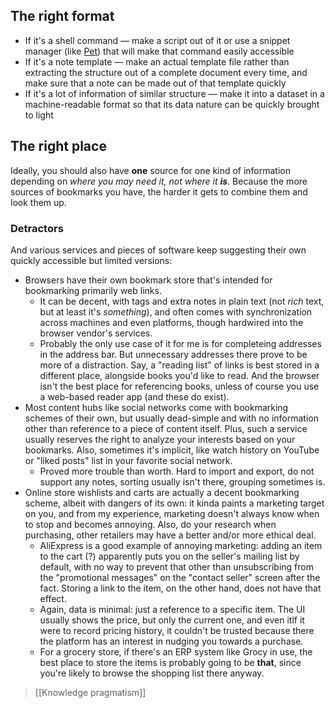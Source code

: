 ## The right format

- If it's a shell command — make a script out of it or use a snippet manager (like [Pet](https://github.com/knqyf263/pet)) that will make that command easily accessible
- If it's a note template — make an actual template file rather than extracting the structure out of a complete document every time, and make sure that a note can be made out of that template quickly
- If it's a lot of information of similar structure — make it into a dataset in a machine-readable format so that its data nature can be quickly brought to light

## The right place

Ideally, you should also have **one** source for one kind of information depending on *where you may need it, not where it **is***. Because the more sources of bookmarks you have, the harder it gets to combine them and look them up.

### Detractors

And various services and pieces of software keep suggesting their own quickly accessible but limited versions:

* Browsers have their own bookmark store that's intended for bookmarking primarily web links.
    * It can be decent, with tags and extra notes in plain text (not *rich* text, but at least it's *something*), and often comes with synchronization across machines and even platforms, though hardwired into the browser vendor's services.
    * Probably the only use case of it for me is for completeing addresses in the address bar. But unnecessary addresses there prove to be more of a distraction. Say, a "reading list" of links is best stored in a different place, alongside books you'd like to read. And the browser isn't the best place for referencing books, unless of course you use a web-based reader app (and these do exist).
* Most content hubs like social networks come with bookmarking schemes of their own, but usually dead-simple and with no information other than reference to a piece of content itself. Plus, such a service usually reserves the right to analyze your interests based on your bookmarks. Also, sometimes it's implicit, like watch history on YouTube or "liked posts" list in your favorite social network.
    * Proved more trouble than worth. Hard to import and export, do not support any notes, sorting usually isn't there, grouping sometimes is.
* Online store wishlists and carts are actually a decent bookmarking scheme, albeit with dangers of its own: it kinda paints a marketing target on you, and from my experience, marketing doesn't always know when to stop and becomes annoying. Also, do your research when purchasing, other retailers may have a better and/or more ethical deal.
    * AliExpress is a good example of annoying marketing: adding an item to the cart (?) apparently puts you on the seller's mailing list by default, with no way to prevent that other than unsubscribing from the "promotional messages" on the "contact seller" screen after the fact. Storing a link to the item, on the other hand, does not have that effect.
    * Again, data is minimal: just a reference to a specific item. The UI usually shows the price, but only the current one, and even itlf it were to record pricing history, it couldn't be trusted because there the platform has an interest in nudging you towards a purchase.
    * For a grocery store, if there's an ERP system like Grocy in use, the best place to store the items is probably going to be **that**, since you're likely to browse the shopping list there anyway.

> [[Knowledge pragmatism]]
